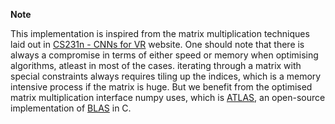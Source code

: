 **Note**

This implementation is inspired from the matrix multiplication techniques laid out in [CS231n - CNNs for VR](http://cs231n.github.io/convolutional-networks/) website. One should note that there is always a compromise in terms of either speed or memory when optimising algorithms, atleast in most of the cases. iterating through a matrix with special constraints always requires tiling up the indices, which is a memory intensive process if the matrix is huge. But we benefit from the optimised matrix multiplication interface numpy uses, which is [ATLAS](https://en.wikipedia.org/wiki/Automatically_Tuned_Linear_Algebra_Software), an open-source implementation of [BLAS](https://en.wikipedia.org/wiki/Basic_Linear_Algebra_Subprograms) in C.


